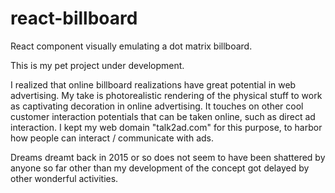 # react-billboard
React component visually emulating a dot matrix billboard.

This is my pet project under development.

I realized that online billboard realizations have great potential in web advertising.
My take is photorealistic rendering of the physical stuff to work as
captivating decoration in online advertising. It touches on other cool customer interaction
potentials that can be taken online, such as direct ad interaction. I kept my web domain
"talk2ad.com" for this purpose, to harbor how people can interact / communicate with ads.

Dreams dreamt back in 2015 or so does not seem to have been shattered by anyone so far
other than my development of the concept got delayed by other wonderful activities.
